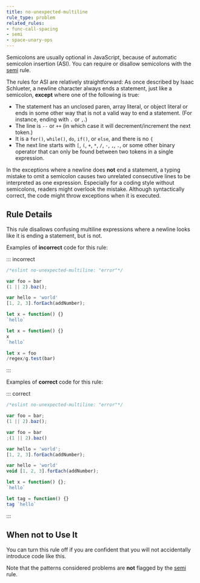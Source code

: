 ```yaml
---
title: no-unexpected-multiline
rule_type: problem
related_rules:
- func-call-spacing
- semi
- space-unary-ops
---
```




Semicolons are usually optional in JavaScript, because of automatic semicolon insertion (ASI). You can require or disallow semicolons with the [semi](./semi) rule.

The rules for ASI are relatively straightforward: As once described by Isaac Schlueter, a newline character always ends a statement, just like a semicolon, **except** where one of the following is true:

* The statement has an unclosed paren, array literal, or object literal or ends in some other way that is not a valid way to end a statement. (For instance, ending with `.` or `,`.)
* The line is `--` or `++` (in which case it will decrement/increment the next token.)
* It is a `for()`, `while()`, `do`, `if()`, or `else`, and there is no `{`
* The next line starts with `[`, `(`, `+`, `*`, `/`, `-`, `,`, `.`, or some other binary operator that can only be found between two tokens in a single expression.

In the exceptions where a newline does **not** end a statement, a typing mistake to omit a semicolon causes two unrelated consecutive lines to be interpreted as one expression. Especially for a coding style without semicolons, readers might overlook the mistake. Although syntactically correct, the code might throw exceptions when it is executed.

## Rule Details

This rule disallows confusing multiline expressions where a newline looks like it is ending a statement, but is not.

Examples of **incorrect** code for this rule:

::: incorrect

```js
/*eslint no-unexpected-multiline: "error"*/

var foo = bar
(1 || 2).baz();

var hello = 'world'
[1, 2, 3].forEach(addNumber);

let x = function() {}
`hello`

let x = function() {}
x
`hello`

let x = foo
/regex/g.test(bar)
```

:::

Examples of **correct** code for this rule:

::: correct

```js
/*eslint no-unexpected-multiline: "error"*/

var foo = bar;
(1 || 2).baz();

var foo = bar
;(1 || 2).baz()

var hello = 'world';
[1, 2, 3].forEach(addNumber);

var hello = 'world'
void [1, 2, 3].forEach(addNumber);

let x = function() {};
`hello`

let tag = function() {}
tag `hello`
```

:::

## When not to Use It

You can turn this rule off if you are confident that you will not accidentally introduce code like this.

Note that the patterns considered problems are **not** flagged by the [semi](semi) rule.
